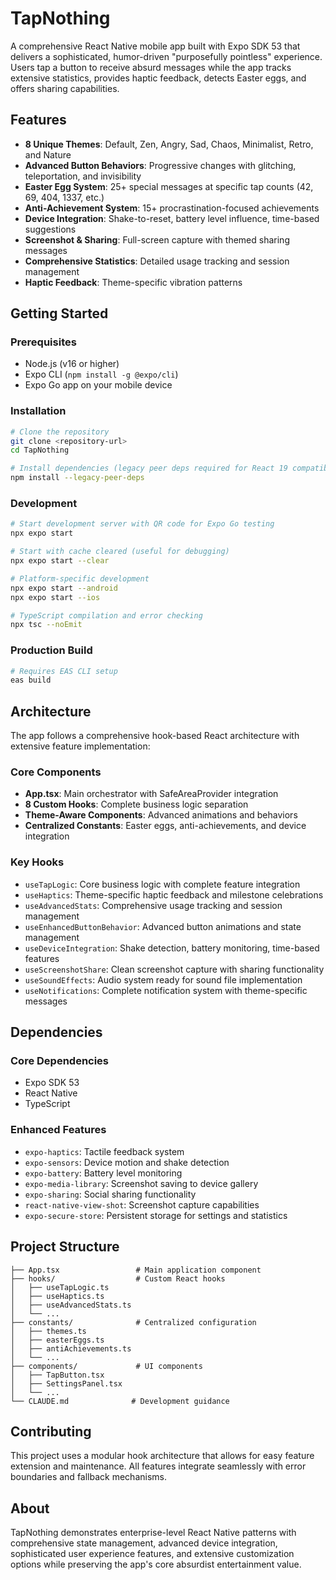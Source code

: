 # TapNothing

A comprehensive React Native mobile app built with Expo SDK 53 that delivers a sophisticated, humor-driven "purposefully pointless" experience. Users tap a button to receive absurd messages while the app tracks extensive statistics, provides haptic feedback, detects Easter eggs, and offers sharing capabilities.

## Features

- **8 Unique Themes**: Default, Zen, Angry, Sad, Chaos, Minimalist, Retro, and Nature
- **Advanced Button Behaviors**: Progressive changes with glitching, teleportation, and invisibility
- **Easter Egg System**: 25+ special messages at specific tap counts (42, 69, 404, 1337, etc.)
- **Anti-Achievement System**: 15+ procrastination-focused achievements
- **Device Integration**: Shake-to-reset, battery level influence, time-based suggestions
- **Screenshot & Sharing**: Full-screen capture with themed sharing messages
- **Comprehensive Statistics**: Detailed usage tracking and session management
- **Haptic Feedback**: Theme-specific vibration patterns

## Getting Started

### Prerequisites

- Node.js (v16 or higher)
- Expo CLI (`npm install -g @expo/cli`)
- Expo Go app on your mobile device

### Installation

```bash
# Clone the repository
git clone <repository-url>
cd TapNothing

# Install dependencies (legacy peer deps required for React 19 compatibility)
npm install --legacy-peer-deps
```

### Development

```bash
# Start development server with QR code for Expo Go testing
npx expo start

# Start with cache cleared (useful for debugging)
npx expo start --clear

# Platform-specific development
npx expo start --android
npx expo start --ios

# TypeScript compilation and error checking
npx tsc --noEmit
```

### Production Build

```bash
# Requires EAS CLI setup
eas build
```

## Architecture

The app follows a comprehensive hook-based React architecture with extensive feature implementation:

### Core Components

- **App.tsx**: Main orchestrator with SafeAreaProvider integration
- **8 Custom Hooks**: Complete business logic separation
- **Theme-Aware Components**: Advanced animations and behaviors
- **Centralized Constants**: Easter eggs, anti-achievements, and device integration

### Key Hooks

- `useTapLogic`: Core business logic with complete feature integration
- `useHaptics`: Theme-specific haptic feedback and milestone celebrations
- `useAdvancedStats`: Comprehensive usage tracking and session management
- `useEnhancedButtonBehavior`: Advanced button animations and state management
- `useDeviceIntegration`: Shake detection, battery monitoring, time-based features
- `useScreenshotShare`: Clean screenshot capture with sharing functionality
- `useSoundEffects`: Audio system ready for sound file implementation
- `useNotifications`: Complete notification system with theme-specific messages

## Dependencies

### Core Dependencies
- Expo SDK 53
- React Native
- TypeScript

### Enhanced Features
- `expo-haptics`: Tactile feedback system
- `expo-sensors`: Device motion and shake detection
- `expo-battery`: Battery level monitoring
- `expo-media-library`: Screenshot saving to device gallery
- `expo-sharing`: Social sharing functionality
- `react-native-view-shot`: Screenshot capture capabilities
- `expo-secure-store`: Persistent storage for settings and statistics

## Project Structure

```
├── App.tsx                 # Main application component
├── hooks/                  # Custom React hooks
│   ├── useTapLogic.ts
│   ├── useHaptics.ts
│   ├── useAdvancedStats.ts
│   └── ...
├── constants/              # Centralized configuration
│   ├── themes.ts
│   ├── easterEggs.ts
│   ├── antiAchievements.ts
│   └── ...
├── components/             # UI components
│   ├── TapButton.tsx
│   ├── SettingsPanel.tsx
│   └── ...
└── CLAUDE.md              # Development guidance
```

## Contributing

This project uses a modular hook architecture that allows for easy feature extension and maintenance. All features integrate seamlessly with error boundaries and fallback mechanisms.

## About

TapNothing demonstrates enterprise-level React Native patterns with comprehensive state management, advanced device integration, sophisticated user experience features, and extensive customization options while preserving the app's core absurdist entertainment value.